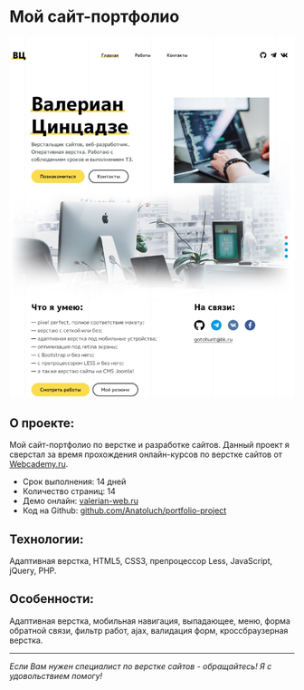# Мой сайт-портфолио

[![Скриншот проекта](./img/projects/project-portfolio-site.jpg)](https://valerian-web.ru)

## О проекте:

Мой сайт-портфолио по верстке и разработке сайтов. Данный проект я сверстал за время прохождения онлайн-курсов по верстке сайтов от [Webcademy.ru](https://webcademy.ru/).

* Срок выполнения: 14 дней
* Количество страниц: 14
* Демо онлайн: [valerian-web.ru](https://valerian-web.ru)
* Код на Github: [github.com/Anatoluch/portfolio-project](https://github.com/Anatoluch/portfolio-project)

## Технологии:

Адаптивная верстка, HTML5, CSS3, препроцессор Less, JavaScript, jQuery, PHP.

## Особенности:

Адаптивная верстка, мобильная навигация, выпадающее, меню, форма обратной связи, фильтр работ, ajax, валидация форм, кроссбраузерная верстка.
___
_Если Вам нужен специалист по верстке сайтов - обращайтесь! Я с удовольствием помогу!_
